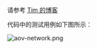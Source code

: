 请参考 [Tim 的博客](http://timd.cn/data-structure/topological-sort/)

代码中的测试用例如下图所示：

![aov-network.png](http://images.timd.cn/data-structure/aov-network.png)
